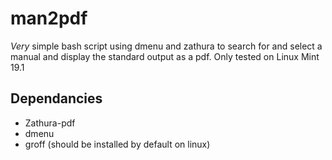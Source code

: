 # man2pdf
_Very_ simple bash script using dmenu and zathura to search for and select a manual and display the standard output as a pdf. Only tested on Linux Mint 19.1


## Dependancies
* Zathura-pdf
* dmenu
* groff (should be installed by default on linux)
